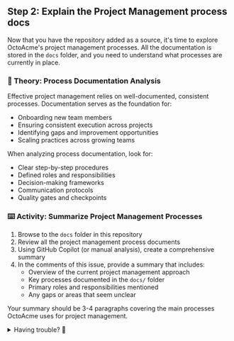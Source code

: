 ## Step 2: Explain the Project Management process docs

Now that you have the repository added as a source, it's time to explore OctoAcme's project management processes. All the documentation is stored in the `docs` folder, and you need to understand what processes are currently in place.

### 📖 Theory: Process Documentation Analysis

Effective project management relies on well-documented, consistent processes. Documentation serves as the foundation for:
- Onboarding new team members
- Ensuring consistent execution across projects
- Identifying gaps and improvement opportunities
- Scaling practices across growing teams

When analyzing process documentation, look for:
- Clear step-by-step procedures
- Defined roles and responsibilities  
- Decision-making frameworks
- Communication protocols
- Quality gates and checkpoints

### ⌨️ Activity: Summarize Project Management Processes

1. Browse to the `docs` folder in this repository
2. Review all the project management process documents
3. Using GitHub Copilot (or manual analysis), create a comprehensive summary
4. In the comments of this issue, provide a summary that includes:
   - Overview of the current project management approach
   - Key processes documented in the `docs/` folder
   - Primary roles and responsibilities mentioned
   - Any gaps or areas that seem unclear

Your summary should be 3-4 paragraphs covering the main processes OctoAcme uses for project management.

<details>
<summary>Having trouble? 🤷</summary><br/>

- Look for files like `project-lifecycle.md`, `roles-responsibilities.md`, `communication-plan.md` in the docs folder
- Focus on understanding the overall workflow rather than memorizing every detail
- If using Copilot, try asking: "Summarize the project management processes in the docs folder"

</details>

